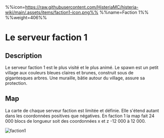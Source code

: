 %%icon=https://raw.githubusercontent.com/HisteriaMC/histeria-wiki/main/.assets/items/faction1-icon.png%%
%%name=Faction 1%%
%%weight=406%%

# Le serveur faction 1

## Description
Le serveur faction 1 est le plus visité et le plus animé. Le spawn est un petit village aux couleurs bleues claires et brunes, construit sous de gigantesques arbres. Une muraille, bâtie autour du village, assure sa protection.

## Map
La carte de chaque serveur faction est limitée et définie. Elle s'étend autant dans les coordonnées positives que négatives.
En faction 1 la map fait 24 000 blocs de longueur soit des coordonnées x et z -12 000 à 12 000.

![faction1](https://raw.githubusercontent.com/HisteriaMC/histeria-wiki/main/.assets/pictures/faction1v6-5.png)
